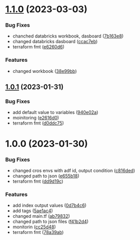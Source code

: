 # [1.1.0](https://github.com/data-platform-hq/terraform-azurerm-monitoring/compare/v1.0.1...v1.1.0) (2023-03-03)


### Bug Fixes

* chanched databricks workbook, dasboard ([7b163e8](https://github.com/data-platform-hq/terraform-azurerm-monitoring/commit/7b163e8dcfd5185c87bfce751ff4b505289bd248))
* changed databricks dasboard ([ccac7eb](https://github.com/data-platform-hq/terraform-azurerm-monitoring/commit/ccac7ebbd8da30183af9ea2445ae36fb3863fe1f))
* terraform fmt ([e6260d6](https://github.com/data-platform-hq/terraform-azurerm-monitoring/commit/e6260d617ff04f29923bd3eabdb9e269f8e3998e))


### Features

* changed workbook ([38e99bb](https://github.com/data-platform-hq/terraform-azurerm-monitoring/commit/38e99bbedc1d82b1f628267c08d45460778d1bf3))

## [1.0.1](https://github.com/data-platform-hq/terraform-azurerm-monitoring/compare/v1.0.0...v1.0.1) (2023-01-31)


### Bug Fixes

* add default value to variables ([940e02a](https://github.com/data-platform-hq/terraform-azurerm-monitoring/commit/940e02afb63d774e63bb1c3cd71a4fa2322e1948))
* moinitoring ([e2616d0](https://github.com/data-platform-hq/terraform-azurerm-monitoring/commit/e2616d0e5d46137e41876a7bfcb260ecc33ce34c))
* terraform fmt ([d0ddc75](https://github.com/data-platform-hq/terraform-azurerm-monitoring/commit/d0ddc75226120c83953f051c2224ffb2ec3f7e51))

# 1.0.0 (2023-01-30)


### Bug Fixes

* changed cros envs with adf id, output condition ([c816ded](https://github.com/data-platform-hq/terraform-azurerm-monitoring/commit/c816dedf2840584e890e20437724f2ebe30d170e))
* changed path to json ([e655b18](https://github.com/data-platform-hq/terraform-azurerm-monitoring/commit/e655b1825abe139d236b2d258579f5a2fb0b8c53))
* terraform fmt ([dd9d19c](https://github.com/data-platform-hq/terraform-azurerm-monitoring/commit/dd9d19cfd07b174e5540f94f61d9797e775f39a3))


### Features

* add index output values ([0d7b4c6](https://github.com/data-platform-hq/terraform-azurerm-monitoring/commit/0d7b4c6962bb66c04cf2f3a9742f43b27b5e1ee8))
* add tags ([5ae1ac4](https://github.com/data-platform-hq/terraform-azurerm-monitoring/commit/5ae1ac4fad20e965c7394f7a9598eef7b7ebe847))
* changed main.tf ([ab79832](https://github.com/data-platform-hq/terraform-azurerm-monitoring/commit/ab79832c82375ec0ff9e36a19ea01af5dbcf5104))
* changed path to json files ([f41b2d4](https://github.com/data-platform-hq/terraform-azurerm-monitoring/commit/f41b2d47d46d37c8a298e56bf1282d2306256a3d))
* monitorin ([cc25d48](https://github.com/data-platform-hq/terraform-azurerm-monitoring/commit/cc25d48e7a30c3c7bde37340879a06029a73b1c7))
* terraform fmt ([78a39ab](https://github.com/data-platform-hq/terraform-azurerm-monitoring/commit/78a39abb89187d5687209f4a111a89cb1704bf43))
